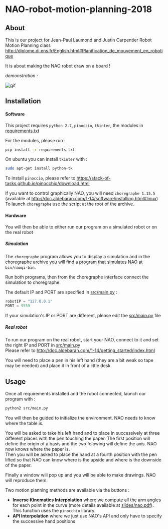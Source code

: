 # NAO-robot-motion-planning-2018

## About

This is our project for Jean-Paul Laumond and Justin Carpentier Robot Motion Planning class  
http://diplome.di.ens.fr/English.html#Planification_de_mouvement_en_robotique

It is about making the NAO robot draw on a board !

_demonstration :_

![gif](slides/demo.gif)



## Installation

#### Software
This project requires `python 2.7`, `pinoccio`, `tkinter`, the modules in [requirements.txt](requirements.txt)

For the modules, please run :
```bash
pip install -r requirements.txt
```
On ubuntu you can install `tkinter` with :
```bash
sudo apt-get install python-tk
```

To install `pinoccio`, please refer to https://stack-of-tasks.github.io/pinocchio/download.html

If you want to control graphically NAO, you will need `choregraphe 1.15.5` (available at http://doc.aldebaran.com/1-14/software/installing.html#linux)  
To launch `choregraphe` use the script at the root of the archive.


#### Hardware
You will then be able to either run our program on a simulated robot
or on the real robot

##### Simulation
The `choregraphe` program allows you to display a simulation
and in the choregraphe archive you will find a program
that simulates NAO at `bin/naoqi-bin`.

Run both programs, then from the choregraphe interface
connect the simulation to choregraphe.

The default IP and PORT are specified in [src/main.py](src/main.py) :
```python
robotIP = "127.0.0.1"
PORT = 9559
```
If your simulation's IP or PORT are different, please edit the [src/main.py](src/main.py) file

##### Real robot
To run our program on the real robot, start your NAO, connect to it
and set the right IP and PORT in [src/main.py](src/main.py)  
Please refer to http://doc.aldebaran.com/1-14/getting_started/index.html

You will need to place a pen in his left hand
(they are a bit weak so tape may be needed)
and place it in front of a little desk




## Usage

Once all requirements installed and the robot connected,
launch our program with :
```bash
python2 src/main.py
```
You will then be guided to initialize the environment.
NAO needs to know where the table is.

You will be asked to take his left hand
and to place in successively at three different places
with the pen touching the paper.
The first position will define the origin of a basis
and the two folowing will define the axis.
NAO now knows where the paper is.  
Then you will be asked to place the hand at a fourth position
with the pen lifted so that NAO can know where is the upside and where is the downside of the paper.

Finally a window will pop up and you will be able to make drawings.
NAO will reproduce them.

Two motion planning methods are available via the buttons :
 - **Inverse Kinematics Interpolation** where we compute all the arm angles for each point in the curve (more details available at [slides/nao.pdf](slides/nao.pdf)). This function uses the `pinocchio` library.
 - **API Interpolation** where we just use NAO's API and only have to specify the successive hand positions
